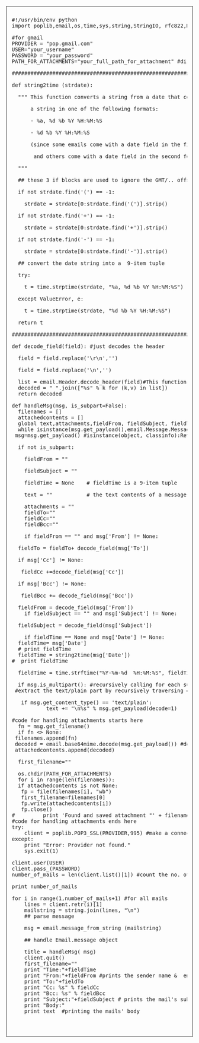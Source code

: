 <div dir="ltr" style="text-align: left;" trbidi="on">

<div style="border: 1px solid; overflow-x: scroll; padding: 1em;">  

<pre>#!/usr/bin/env python
import poplib,email,os,time,sys,string,StringIO, rfc822,MySQLdb

#for gmail
PROVIDER = "pop.gmail.com"
USER="your_username"
PASSWORD = "your_password"
PATH_FOR_ATTACHMENTS="your_full_path_for_attachment" #directory for saving attachments

############################################################

def string2time (strdate):

  """ This function converts a string from a date that contains

      a string in one of the following formats:

      - %a, %d %b %Y %H:%M:%S

      - %d %b %Y %H:%M:%S

      (since some emails come with a date field in the first format,

       and others come with a date field in the second format)

  """

  ## these 3 if blocks are used to ignore the GMT/.. offset

  if not strdate.find('(') == -1:

    strdate = strdate[0:strdate.find('(')].strip()

  if not strdate.find('+') == -1:

    strdate = strdate[0:strdate.find('+')].strip()

  if not strdate.find('-') == -1:

    strdate = strdate[0:strdate.find('-')].strip()

  ## convert the date string into a  9-item tuple

  try:

    t = time.strptime(strdate, "%a, %d %b %Y %H:%M:%S")

  except ValueError, e:

    t = time.strptime(strdate, "%d %b %Y %H:%M:%S")

  return t

############################################################

def decode_field(field): #just decodes the header

  field = field.replace('\r\n','')

  field = field.replace('\n','')

  list = email.Header.decode_header(field)#This function returns a list of (decoded_string, charset)pairs containing each of the decoded parts of the header. charset is None for non-encoded parts of header, otherwise a lower case string containing the name of the character set specified in the encoded string.
  decoded = " ".join(["%s" % k for (k,v) in list])
  return decoded

def handleMsg(msg, is_subpart=False):
  filenames = []
  attachedcontents = []
  global text,attachments,fieldFrom, fieldSubject, fieldTime,fieldTo,fieldCc,fieldBcc
  while isinstance(msg.get_payload(),email.Message.Message):
 msg=msg.get_payload() #isinstance(object, classinfo):Returns true if the object argument is an instance of the classinfo argument, or of a (direct or indirect) subclass thereof.

  if not is_subpart:

    fieldFrom = ""

    fieldSubject = ""

    fieldTime = None    # fieldTime is a 9-item tuple

    text = ""           # the text contents of a message

    attachments = ""
    fieldTo=""
    fieldCc=""
    fieldBcc=""

    if fieldFrom == "" and msg['From'] != None:

  fieldTo = fieldTo+ decode_field(msg['To'])

  if msg['Cc'] != None:

   fieldCc +=decode_field(msg['Cc'])

  if msg['Bcc'] != None:

   fieldBcc += decode_field(msg['Bcc'])

  fieldFrom = decode_field(msg['From'])  
    if fieldSubject == "" and msg['Subject'] != None:

  fieldSubject = decode_field(msg['Subject'])

    if fieldTime == None and msg['Date'] != None:
  fieldTime= msg['Date']
  # print fieldTime
  fieldTime = string2time(msg['Date'])
#  print fieldTime

  fieldTime = time.strftime("%Y-%m-%d  %H:%M:%S", fieldTime)

  if msg.is_multipart(): #recursively calling for each subpart in the email. Actually email may consist of the same for submsg in msg.get_payload(): #  email in different formats, say: text/plain as well as text/html. we will handleMsg(submsg, True)
 #extract the text/plain part by recursively traversing each subpart.

   if msg.get_content_type() == 'text/plain':
           text += "\n%s" % msg.get_payload(decode=1)

#code for handling attachments starts here
  fn = msg.get_filename()
  if fn <> None:
 filenames.append(fn)
 decoded = email.base64mime.decode(msg.get_payload()) #decoding the attachment
 attachedcontents.append(decoded)

  first_filename=""

  os.chdir(PATH_FOR_ATTACHMENTS)
  for i in range(len(filenames)):
  if attachedcontents is not None:
   fp = file(filenames[i], "wb")
   first_filename=filenames[0]
   fp.write(attachedcontents[i])
   fp.close()
#         print 'Found and saved attachment "' + filenames[i] + '".'
#code for handling attachments ends here
try:
    client = poplib.POP3_SSL(PROVIDER,995) #make a connection with the server.
except:
    print "Error: Provider not found."
    sys.exit(1)

client.user(USER)
client.pass_(PASSWORD)
number_of_mails = len(client.list()[1]) #count the no. of mails

print number_of_mails

for i in range(1,number_of_mails+1) #for all mails
    lines = client.retr(i)[1]
    mailstring = string.join(lines, "\n")
    ## parse message

    msg = email.message_from_string (mailstring)

    ## handle Email.message object

    title = handleMsg( msg)
    client.quit()
    first_filename=""
    print "Time:"+fieldTime
    print "From:"+fieldFrom #prints the sender name &  email address
    print "To:"+fieldTo
    print "Cc: %s" % fieldCc
    print "Bcc: %s" % fieldBcc
    print "Subject:"+fieldSubject # prints the mail's subject
    print "Body:"
    print text  #printing the mails' body

 </pre>

</div>

</div>

